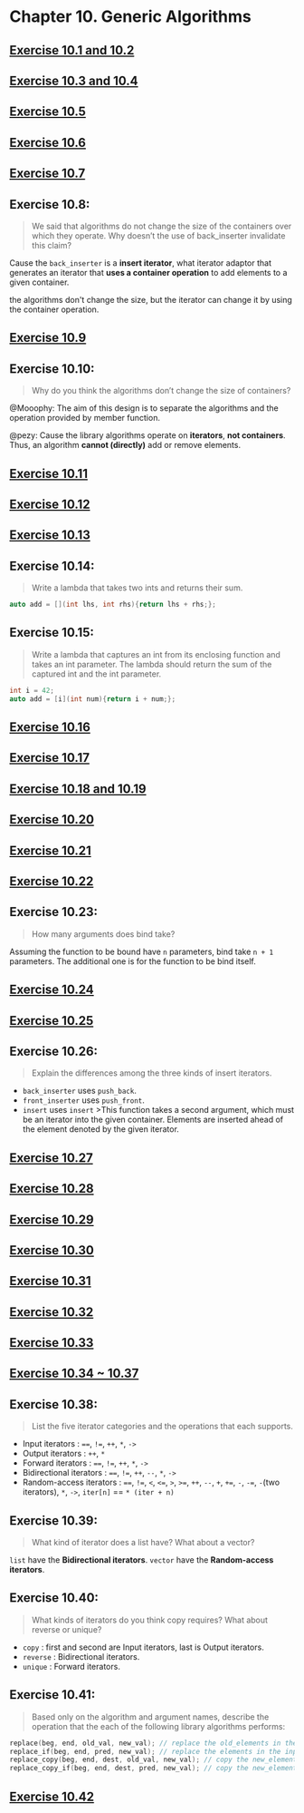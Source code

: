 Chapter 10. Generic Algorithms
==============================

[Exercise 10.1 and 10.2](ex10_01_02.cpp)
----------------------------------------

[Exercise 10.3 and 10.4](ex10_03_04.cpp)
----------------------------------------

[Exercise 10.5](ex10_05.cpp)
----------------------------

[Exercise 10.6](ex10_06.cpp)
----------------------------

[Exercise 10.7](ex10_07.cpp)
----------------------------

Exercise 10.8:
--------------

> We said that algorithms do not change the size of the containers over which they operate. Why doesn’t the use of back_inserter invalidate this claim?

Cause the `back_inserter` is a **insert iterator**, what iterator adaptor that generates an iterator that **uses a container operation** to add elements to a given container.

the algorithms don't change the size, but the iterator can change it by using the container operation.

[Exercise 10.9](ex10_09.cpp)
----------------------------

Exercise 10.10:
---------------

> Why do you think the algorithms don’t change the size of containers?

@Mooophy: The aim of this design is to separate the algorithms and the operation provided by member function.

@pezy: Cause the library algorithms operate on **iterators**, **not containers**. Thus, an algorithm **cannot (directly)** add or remove elements.

[Exercise 10.11](ex10_11.cpp)
-----------------------------

[Exercise 10.12](ex10_12.cpp)
-----------------------------

[Exercise 10.13](ex10_13.cpp)
-----------------------------

Exercise 10.14:
---------------

> Write a lambda that takes two ints and returns their sum.

```cpp
auto add = [](int lhs, int rhs){return lhs + rhs;};
```

Exercise 10.15:
---------------

> Write a lambda that captures an int from its enclosing function and takes an int parameter. The lambda should return the sum of the captured int and the int parameter.

```cpp
int i = 42;
auto add = [i](int num){return i + num;};
```

[Exercise 10.16](ex10_16.cpp)
-----------------------------

[Exercise 10.17](ex10_17.cpp)
-----------------------------

[Exercise 10.18 and 10.19](ex10_18_19.cpp)
------------------------------------------

[Exercise 10.20](ex10_20.cpp)
-----------------------------

[Exercise 10.21](ex10_21.cpp)
-----------------------------

[Exercise 10.22](ex10_22.cpp)
-----------------------------

Exercise 10.23:
---------------

> How many arguments does bind take?

Assuming the function to be bound have `n` parameters, bind take `n + 1` parameters. The additional one is for the function to be bind itself.

[Exercise 10.24](ex10_24.cpp)
-----------------------------

[Exercise 10.25](ex10_25.cpp)
-----------------------------

Exercise 10.26:
---------------

> Explain the differences among the three kinds of insert iterators.

-	`back_inserter` uses `push_back`.
-	`front_inserter` uses `push_front`.
-	`insert` uses `insert` >This function takes a second argument, which must be an iterator into the given container. Elements are inserted ahead of the element denoted by the given iterator.

[Exercise 10.27](ex10_27.cpp)
-----------------------------

[Exercise 10.28](ex10_28.cpp)
-----------------------------

[Exercise 10.29](ex10_29.cpp)
-----------------------------

[Exercise 10.30](ex10_30.cpp)
-----------------------------

[Exercise 10.31](ex10_31.cpp)
-----------------------------

[Exercise 10.32](ex10_32.cpp)
-----------------------------

[Exercise 10.33](ex10_33.cpp)
-----------------------------

[Exercise 10.34 ~ 10.37](ex10_34_35_36_37.cpp)
----------------------------------------------

Exercise 10.38:
---------------

> List the five iterator categories and the operations that each supports.

-	Input iterators : `==`, `!=`, `++`, `*`, `->`
-	Output iterators : `++`, `*`
-	Forward iterators : `==`, `!=`, `++`, `*`, `->`
-	Bidirectional iterators : `==`, `!=`, `++`, `--`, `*`, `->`
-	Random-access iterators : `==`, `!=`, `<`, `<=`, `>`, `>=`, `++`, `--`, `+`, `+=`, `-`, `-=`, `-`(two iterators), `*`, `->`, `iter[n]` == `* (iter + n)`

Exercise 10.39:
---------------

> What kind of iterator does a list have? What about a vector?

`list` have the **Bidirectional iterators**. `vector` have the **Random-access iterators**.

Exercise 10.40:
---------------

> What kinds of iterators do you think copy requires? What about reverse or unique?

-	`copy` : first and second are Input iterators, last is Output iterators.
-	`reverse` : Bidirectional iterators.
-	`unique` : Forward iterators.

Exercise 10.41:
---------------

> Based only on the algorithm and argument names, describe the operation that the each of the following library algorithms performs:

```cpp
replace(beg, end, old_val, new_val); // replace the old_elements in the input range as new_elements.
replace_if(beg, end, pred, new_val); // replace the elements in the input range which pred is true as new_elements.
replace_copy(beg, end, dest, old_val, new_val); // copy the new_elements which is old_elements in the input range into dest.
replace_copy_if(beg, end, dest, pred, new_val); // copy the new_elements which pred is true in the input range into dest.
```

[Exercise 10.42](ex10_42.cpp)
-----------------------------
